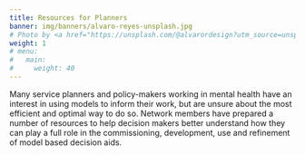 ```yaml
---
title: Resources for Planners
banner: img/banners/alvaro-reyes-unsplash.jpg
# Photo by <a href="https://unsplash.com/@alvarordesign?utm_source=unsplash&utm_medium=referral&utm_content=creditCopyText">Alvaro Reyes</a> on <a href="https://unsplash.com/s/photos/service-design?utm_source=unsplash&utm_medium=referral&utm_content=creditCopyText">Unsplash</a>
weight: 1
# menu:
#   main:
#     weight: 40
---
```

Many service planners and policy-makers working in mental health have an interest in using models to inform their work, but are unsure about the most efficient and optimal way to do so. Network members have prepared a number of resources to help decision makers better understand how they can play a full role in the commissioning, development, use and refinement of model based decision aids.

<!--add blocks of content here to add more sections to the community page -->
